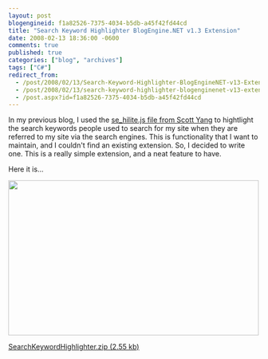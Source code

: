 ```yaml
---
layout: post
blogengineid: f1a82526-7375-4034-b5db-a45f42fd44cd
title: "Search Keyword Highlighter BlogEngine.NET v1.3 Extension"
date: 2008-02-13 18:36:00 -0600
comments: true
published: true
categories: ["blog", "archives"]
tags: ["C#"]
redirect_from: 
  - /post/2008/02/13/Search-Keyword-Highlighter-BlogEngineNET-v13-Extensions
  - /post/2008/02/13/search-keyword-highlighter-blogenginenet-v13-extensions
  - /post.aspx?id=f1a82526-7375-4034-b5db-a45f42fd44cd
---
```

<!-- more -->

In my previous blog, I used the <a href="http://scott.yang.id.au/code/se-hilite/">se_hilite.js file from Scott Yang</a> to hightlight the search keywords people used to search for my site when they are referred to my site via the search engines. This is functionality that I want to maintain, and I couldn't find an existing extension. So, I decided to write one. This is a really simple extension, and a neat feature to have.

Here it is...

<img src="/images/postsSearchKeywordHighlighter.png" alt="" width="502" height="311" />

<a rel="enclosure" href="/file.axd?file=SearchKeywordHighlighter.zip">SearchKeywordHighlighter.zip (2.55 kb)</a>
